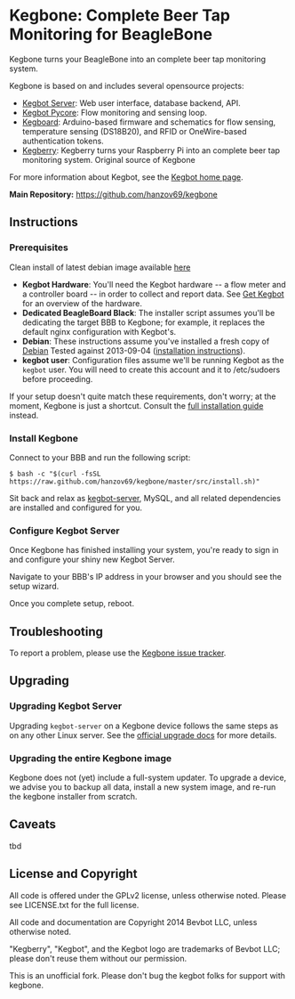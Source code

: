 # Kegbone: Complete Beer Tap Monitoring for BeagleBone

Kegbone turns your BeagleBone into an complete beer tap monitoring
system.

Kegbone is based on and includes several opensource projects:

* [Kegbot Server](https://github.com/Kegbot/kegbot-server): Web user interface,
  database backend, API.
* [Kegbot Pycore](https://github.com/Kegbot/kegbot-pycore): Flow monitoring
  and sensing loop.
* [Kegboard](https://github.com/Kegbot/kegboard): Arduino-based firmware and
  schematics for flow sensing, temperature sensing (DS18B20), and
  RFID or OneWire-based authentication tokens.
* [Kegberry](https://github.com/Kegbot/kegberry): Kegberry turns your Raspberry Pi into an complete beer tap monitoring system. Original source of Kegbone

For more information about Kegbot, see the
[Kegbot home page](https://kegbot.org).

**Main Repository:** https://github.com/hanzov69/kegbone


## Instructions

### Prerequisites

Clean install of latest debian image available [here](http://beagleboard.org/latest-images)

* **Kegbot Hardware**: You'll need the Kegbot hardware -- a flow meter and a
  controller board -- in order to collect and report data.
  See [Get Kegbot](https://kegbot.org/get-kegbot) for an overview of the hardware.
* **Dedicated BeagleBoard Black**: The installer script assumes you'll be dedicating
  the target BBB to Kegbone; for example, it replaces the default nginx
  configuration with Kegbot's.
* **Debian**: These instructions assume you've installed a fresh copy of
  [Debian](http://beagleboard.org/latest-images) Tested against 2013-09-04
  ([installation instructions](http://learn.adafruit.com/beaglebone-black-installing-operating-systems/flashing-the-beaglebone-black)).
* **kegbot user**: Configuration files assume we'll be running Kegbot as
  the `kegbot` user. You will need to create this account and it to /etc/sudoers before proceeding.

If your setup doesn't quite match these requirements, don't worry; at
the moment, Kegbone is just a shortcut.  Consult the
[full installation guide](https://kegbot.org/docs/server/) instead.


### Install Kegbone

Connect to your BBB and run the following script:

```
$ bash -c "$(curl -fsSL https://raw.github.com/hanzov69/kegbone/master/src/install.sh)"
```

Sit back and relax as [kegbot-server](https://github.com/Kegbot/kegbot-server),
MySQL, and all related dependencies are installed and configured for you.


### Configure Kegbot Server

Once Kegbone has finished installing your system, you're ready to sign in
and configure your shiny new Kegbot Server.

Navigate to your BBB's IP address in your browser and you should see the
setup wizard.

Once you complete setup, reboot.


## Troubleshooting

To report a problem, please use the
[Kegbone issue tracker](https://github.com/hanzov69/kegbone/issues).


## Upgrading

### Upgrading Kegbot Server

Upgrading `kegbot-server` on a Kegbone device follows the same steps as on
any other Linux server.  See the
[official upgrade docs](https://kegbot.org/docs/server/upgrade-kegbot/) for more
details.

### Upgrading the entire Kegbone image

Kegbone does not (yet) include a full-system updater.  To upgrade a device, we
advise you to backup all data, install a new system image, and re-run the
kegbone installer from scratch.


## Caveats

tbd


## License and Copyright

All code is offered under the GPLv2 license, unless otherwise noted. Please see
LICENSE.txt for the full license.

All code and documentation are Copyright 2014 Bevbot LLC, unless
otherwise noted.

"Kegberry", "Kegbot", and the Kegbot logo are trademarks of Bevbot LLC;
please don't reuse them without our permission.

This is an unofficial fork. Please don't bug the kegbot folks for support with kegbone.

